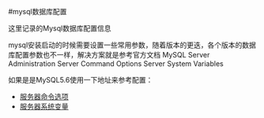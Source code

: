 #mysql数据库配置

这里记录的Mysql数据库配置信息

mysql安装启动的时候需要设置一些常用参数，随着版本的更迭，各个版本的数据库配置参数也不一样，解决方案就是参考官方文档
MySQL Server Administration
Server Command Options
Server System Variables

如果是是MySQL5.6使用一下地址来参考配置：
+ [服务器命令选项](https://dev.mysql.com/doc/refman/5.6/en/server-options.html "Server Command Options")
+ [服务器系统变量](https://dev.mysql.com/doc/refman/5.6/en/server-system-variables.html "Server System Variables")


	
